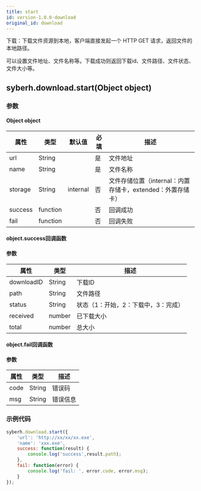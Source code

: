 ```yaml
---
title: start
id: version-1.0.0-download
original_id: download
---
```


下载：下载文件资源到本地，客户端直接发起一个 HTTP GET 请求，返回文件的本地路径。

可以设置文件地址、文件名称等。下载成功则返回下载id、文件路径、文件状态、文件大小等。


## syberh.download.start(Object object)
### 参数
#### Object object
| 属性     | 类型   | 默认值  |  必填 | 描述                         |
| ---------- | ------- | -------- | ---------------- | ---------------------------------- |
| url | String |  | 是 | 文件地址 |
| name | String |  | 是 | 文件名称 |
| storage | String | internal | 否 | 文件存储位置（internal：内置存储卡，extended：外置存储卡） |
| success | function |  | 否 | 回调成功 |
| fail | function |  | 否 | 回调失败 |


#### object.success回调函数
#### 参数
| 属性 | 类型  | 描述 |
| -- | -- | -- |
| downloadID | String | 下载ID |
| path | String | 文件路径 |
| status | String | 状态（1：开始，2：下载中，3：完成） |
| received | number | 已下载大小 |
| total | number | 总大小 |


#### object.fail回调函数
#### 参数
| 属性 | 类型  | 描述 |
| -- | -- | -- |
| code | String | 错误码 |
| msg | String  | 错误信息 |


### 示例代码
```javascript
syberh.download.start({
    'url': 'http://xx/xx/xx.exe',
    'name': 'xxx.exe',
    success: function(result) {
        console.log('success',result.path);    
    },
    fail: function(error) {
        console.log('fail: ', error.code, error.msg);
    }
});
```
